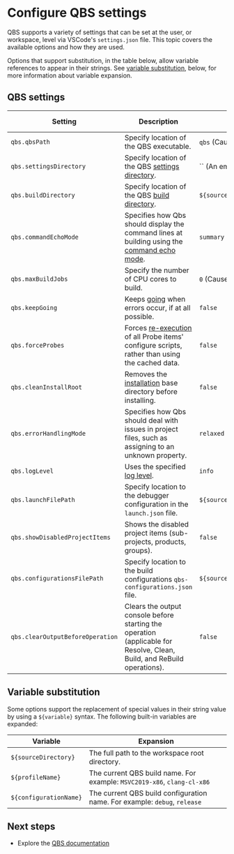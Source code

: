 # Configure QBS settings

QBS supports a variety of settings that can be set at the user, or workspace,
level via VSCode's `settings.json` file. This topic covers the available options
and how they are used.

Options that support substitution, in the table below, allow variable references
to appear in their strings. See [variable substitution](#variable-substitution),
below, for more information about variable expansion.

## QBS settings

|Setting  |Description | Default value | Supports substitution |
|---------|---------|---------|-----|
| `qbs.qbsPath`| Specify location of the QBS executable. | `qbs` (Causes QBS to search the `PATH` environment variable.) | Yes. |
| `qbs.settingsDirectory`| Specify location of the QBS [settings directory](https://doc.qt.io/qbs/cli-config.html#op-op-op-op-settings-op-op-dir-op-lt-op-directory-op-gt-op). | `` (An empty value forces the use of the default path.) | Yes. |
| `qbs.buildDirectory`| Specify location of the QBS [build directory](https://doc.qt.io/qbs/cli-build.html#op-op-op-op-build-op-op-directory-op-op-op-op-d-op-lt-op-directory-op-gt-op). | `${sourceDirectory}/build/${profileName}_${configurationName}` | Yes. |
| `qbs.commandEchoMode`| Specifies how Qbs should display the command lines at building using the [command echo mode](https://doc.qt.io/qbs/cli-build.html#op-op-op-op-command-op-op-echo-op-op-mode-op-lt-op-mode-op-gt-op). | `summary` | No. |
| `qbs.maxBuildJobs`| Specify the number of CPU cores to build. | `0` (Causes QBS to use all CPU cores.) | No. |
| `qbs.keepGoing`| Keeps [going](https://doc.qt.io/qbs/cli-build.html#op-op-op-op-keep-op-op-going-op-op-op-op-k) when errors occur, if at all possible. | `false` | No. |
| `qbs.forceProbes`| Forces [re-execution](https://doc.qt.io/qbs/cli-build.html#op-op-op-op-force-op-op-probe-op-op-execution) of all Probe items' configure scripts, rather than using the cached data. | `false` | No. |
| `qbs.cleanInstallRoot`| Removes the [installation](https://doc.qt.io/qbs/cli-build.html#op-op-op-op-clean-op-op-install-op-op-root) base directory before installing. | `false` | No. |
| `qbs.errorHandlingMode`| Specifies how Qbs should deal with issues in project files, such as assigning to an unknown property. | `relaxed` | No. |
| `qbs.logLevel`| Uses the specified [log level](https://doc.qt.io/qbs/cli-build.html#op-op-op-op-log-op-op-level-op-lt-op-level-op-gt-op). | `info` | No. |
| `qbs.launchFilePath`| Specify location to the debugger configuration in the `launch.json` file. | `${sourceDirectory}/.vscode/launch.json` | Yes. |
| `qbs.showDisabledProjectItems`| Shows the disabled project items (sub-projects, products, groups). | `false` | No. |
| `qbs.configurationsFilePath`| Specify location to the build configurations `qbs-configurations.json` file. | `${sourceDirectory}/.vscode/qbs-configurations.json` | Yes. |
| `qbs.clearOutputBeforeOperation`| Clears the output console before starting the operation (applicable for Resolve, Clean, Build, and ReBuild operations). | `false` | No. |

## Variable substitution

Some options support the replacement of special values in their string value
by using a `${variable}` syntax. The following built-in variables are expanded:

| Variable | Expansion |
|---------|---------|
|`${sourceDirectory}` | The full path to the workspace root directory. |
|`${profileName}`| The current QBS build name. For example: `MSVC2019-x86`, `clang-cl-x86` |
|`${configurationName}`| The current QBS build configuration name. For example: `debug`, `release` |

## Next steps

- Explore the [QBS documentation](README.md)
